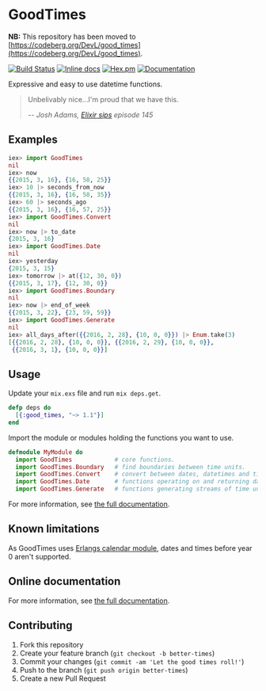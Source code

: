 # GoodTimes

**NB:** This repository has been moved to [https://codeberg.org/DevL/good_times](https://codeberg.org/DevL/good_times).

[![Build Status](https://travis-ci.org/DevL/good_times.svg?branch=master)](https://travis-ci.org/DevL/good_times)
[![Inline docs](http://inch-ci.org/github/DevL/good_times.svg?branch=master)](http://inch-ci.org/github/DevL/good_times)
[![Hex.pm](https://img.shields.io/hexpm/v/good_times.svg)](https://hex.pm/packages/good_times)
[![Documentation](https://img.shields.io/badge/Documentation-online-c800c8.svg)](http://hexdocs.pm/good_times)

Expressive and easy to use datetime functions.

> Unbelivably nice...I'm proud that we have this.
>
> -- _Josh Adams, [Elixir sips](http://elixirsips.com) episode 145_

## Examples

```elixir
iex> import GoodTimes
nil
iex> now
{{2015, 3, 16}, {16, 58, 25}}
iex> 10 |> seconds_from_now
{{2015, 3, 16}, {16, 58, 35}}
iex> 60 |> seconds_ago
{{2015, 3, 16}, {16, 57, 25}}
iex> import GoodTimes.Convert
nil
iex> now |> to_date
{2015, 3, 16}
iex> import GoodTimes.Date
nil
iex> yesterday
{2015, 3, 15}
iex> tomorrow |> at({12, 30, 0})
{{2015, 3, 17}, {12, 30, 0}}
iex> import GoodTimes.Boundary
nil
iex> now |> end_of_week
{{2015, 3, 22}, {23, 59, 59}}
iex> import GoodTimes.Generate
nil
iex> all_days_after({{2016, 2, 28}, {10, 0, 0}}) |> Enum.take(3)
[{{2016, 2, 28}, {10, 0, 0}}, {{2016, 2, 29}, {10, 0, 0}},
 {{2016, 3, 1}, {10, 0, 0}}]
```

## Usage

Update your `mix.exs` file and run `mix deps.get`.
```elixir
defp deps do
  [{:good_times, "~> 1.1"}]
end
```

Import the module or modules holding the functions you want to use.
```elixir
defmodule MyModule do
  import GoodTimes            # core functions.
  import GoodTimes.Boundary   # find boundaries between time units.
  import GoodTimes.Convert    # convert between dates, datetimes and times.
  import GoodTimes.Date       # functions operating on and returning dates.
  import GoodTimes.Generate   # functions generating streams of time units.
```

For more information, see [the full documentation](http://hexdocs.pm/good_times/).

## Known limitations

As GoodTimes uses [Erlangs calendar module](http://erlang.org/doc/man/calendar.html), dates and times before year 0 aren't supported.

## Online documentation

For more information, see [the full documentation](http://hexdocs.pm/good_times).

## Contributing

1. Fork this repository
2. Create your feature branch (`git checkout -b better-times`)
3. Commit your changes (`git commit -am 'Let the good times roll!'`)
4. Push to the branch (`git push origin better-times`)
5. Create a new Pull Request

